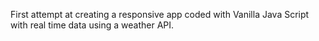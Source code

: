 First attempt at creating a responsive app coded with Vanilla Java Script with real time data using a weather API. 
